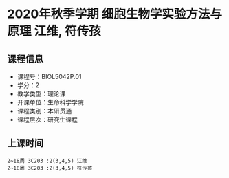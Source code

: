 # 2020年秋季学期 细胞生物学实验方法与原理 江维, 符传孩






## 课程信息

- 课程号：BIOL5042P.01
- 学分：2
- 教学类型：理论课
- 开课单位：生命科学学院
- 课程类别：本研贯通
- 课程层次：研究生课程

## 上课时间

```
2~18周 3C203 :2(3,4,5) 江维
2~18周 3C203 :2(3,4,5) 符传孩
```

